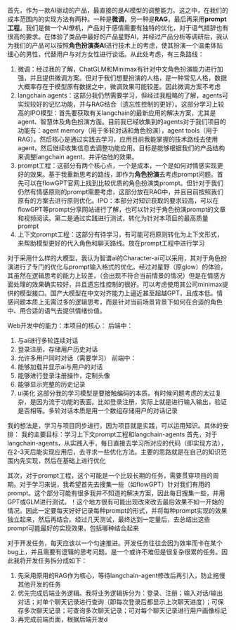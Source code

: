 首先，作为一款AI驱动的产品，最直接的是AI模型的调整能力。这之中，在我们的成本范围内的实现方法有两种。一种是**微调**，另一种是**RAG**，最后再采用**prompt工程**。我们是做一个AI僚机，产品对于感情需要有独特的优化，对于语气措辞也有很高的要求。在体验了类品中最好的产品星野AI，并经过产品分析等调研后，我认为我们的产品可以按照**角色扮演类AI**进行技术上的考虑，使其扮演一个温柔体贴细心的男性，代替用户与对方女性进行谈话。从此处考虑，有三条路线：
1. 微调：经过我的了解，ChatGLM和Minimax有针对中文角色扮演能力进行加强，并且提供微调方案。但对于我们想要扮演的人格，是一种常见人格，数据大概率存在于模型原有数据之中，微调效果可能较差。因此微调方案不考虑
2. langchain agents：这部分我仍然需要学习，但经过我粗略的了解，agents可实现较好的记忆功能，并与RAG结合（遗忘性控制的更好）。这部分学习上较高的IPO模型：首先要获取有关langchain的最新应用的解决方案，尤其是agent、智慧体及角色扮演方面。目前我已经收集到的agents对于我们项目的功能有：agent memory（用于多轮对话和角色扮演），agent tools（用于RAG）。然后核心是通过实践去学习，应用目前我能掌握的技术路线去使用agent，然后继续收集信息去调整功能应用。目标是能够根据我们的产品结构来调整langchain agent，并评估他的效果。
3. prompt工程：这部分有两个核心点，一个是成本，一个是如何对情感实现更好的效果。基于我重新思考的路线，即作为**角色扮演**去考虑prompt问题。首先可以在flowGPT官网上找到比较优质的角色扮演类prompt。但针对于我们仍然有情感原则的prompt需要考虑，这部分放在RAG中，并且目前按照我们原有的方案去进行原则优化。IPO：本部分对知识获取的要求较高，可以在flowGPT等prompt分享网站进行了解，也可以针对于角色扮演prompt的文章和视频阅读。第二是通过实践进行测试，转化为针对本项目的最高质量prompt
4. 上下文prompt工程：这部分有待学习，有可能可将原则转化为上下文形式，来帮助模型更好的代入角色和聊天路线。放在prompt工程中进行学习

对于采用什么样的大模型，我认为智谱ai的Character-ai可以采用，其对于角色扮演进行了专门的优化与prompt输入格式的优化。经过对星野（原glow）的体验，其虽然在逻辑思考的能力上较差，（会出现不符合当前情景的情况）但是在情感方面处理的效果确实较好，并且遗忘性控制的很好。可以考虑使用其公司minimax提供的模型接口。国产大模型在中文对齐能力上逼近甚至超越GPT，且成本低。情感问题本质上无需过多的逻辑思考，而是针对当前场景背景下如何在合适的角色中、用合适的语气去提供情绪价值。

Web开发中的能力：本项目的核心：
后端中：
1. 与ai进行多轮连续对话
2. 登录注册，存储用户历史对话
3. 允许多用户同时对话（需要学习）
前端中：
1. 能够加载并显示ai与用户的对话
2. 能够进行登录注册操作，定制头像
3. 能够显示完整的历史记录
4. ui美化
这部分我的学习模型是要接触编码的本质。有时候问题考虑的太过复杂，是因为流于功能的表面。比如登录注册，实际上就是进行输入输出，验证是否相等。多轮对话本质是用一个数组存储用户的对话记录


我的想法是，学习与项目同步进行。因为项目就是实践，可以运用知识。具体的安排：
我的主要目标：学习上下文prompt工程和langchain-agents
首先，对于langchain-agents，从实践入手，每日直接去学习所对应的代码（即实现方法），在2-3天后能实现应用后，去寻求一些优化方法。主要的思路就是在自己的知识范围内先实现，然后在基础上进行优化

其次，对于prompt工程，这个可能是一个比较长期的任务，需要贯穿项目的周期。对于学习来说，我希望首先去搜集一些（如flowGPT）针对我们有用的prompt。这个部分可能有很多我并不知道的解决方案，因此每日搜集一些，并用GPT或GLM进行测试。！这个地方很有可能出现改来改去最后效果不如一开始的情况。因此一定要每天好好记录每种prompt的形式，并将每种prompt实现的效果独立起来，然后再结合。经过几天测试，最终达到一定量后，去总结出这些prompt可能最好的实现效果，包括哪种结合起来

对于开发任务，每天应该以一个匀速推进。开发任务往往会因为效率而卡在某个bug上，并且需要有逻辑的思考问题。是一个或许不难但是很复杂很累的任务。因此我将开发任务拆分成如下：
1. 先采用原用的RAG作为核心，等待langchain-agent修改后再引入，防止拖慢其他开发的任务
2. 优先完成后端业务逻辑。我将业务逻辑拆分为：登录、注册；输入对话/输出对话；对单个聊天记录进行查询（即每次登录后都显示上次聊天进度）；可保存多次聊天记录；可查询多次聊天记录；可对每个聊天记录进行用户画像标记
3. 再完成前端页面，根据后端开发d